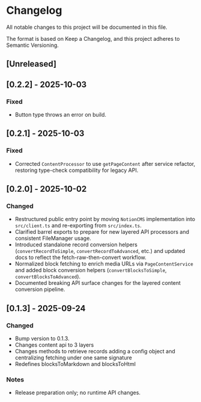 # Changelog

All notable changes to this project will be documented in this file.

The format is based on Keep a Changelog, and this project adheres to Semantic Versioning.

## [Unreleased]

## [0.2.2] - 2025-10-03

### Fixed

- Button type throws an error on build.

## [0.2.1] - 2025-10-03

### Fixed

- Corrected `ContentProcessor` to use `getPageContent` after service refactor, restoring type-check compatibility for legacy API.

## [0.2.0] - 2025-10-02

### Changed

- Restructured public entry point by moving `NotionCMS` implementation into `src/client.ts` and re-exporting from `src/index.ts`.
- Clarified barrel exports to prepare for new layered API processors and consistent FileManager usage.
- Introduced standalone record conversion helpers (`convertRecordToSimple`, `convertRecordToAdvanced`, etc.) and updated docs to reflect the fetch-raw-then-convert workflow.
- Normalized block fetching to enrich media URLs via `PageContentService` and added block conversion helpers (`convertBlocksToSimple`, `convertBlocksToAdvanced`).
- Documented breaking API surface changes for the layered content conversion pipeline.

## [0.1.3] - 2025-09-24

### Changed

- Bump version to 0.1.3.
- Changes content api to 3 layers
- Changes methods to retrieve records adding a config object and centralizing fetching under one same signature
- Redefines blocksToMarkdown and blocksToHtml

### Notes

- Release preparation only; no runtime API changes.

<!-- Prior entries can be added here as needed. -->
